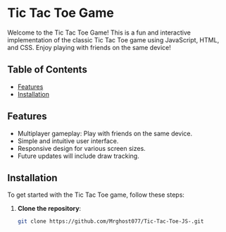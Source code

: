 # Tic Tac Toe Game

Welcome to the Tic Tac Toe Game! This is a fun and interactive implementation of the classic Tic Tac Toe game using JavaScript, HTML, and CSS. Enjoy playing with friends on the same device!

## Table of Contents

- [Features](#features)
- [Installation](#installation)


## Features

- Multiplayer gameplay: Play with friends on the same device.
- Simple and intuitive user interface.
- Responsive design for various screen sizes.
- Future updates will include draw tracking.

## Installation

To get started with the Tic Tac Toe game, follow these steps:

1. **Clone the repository**:
   ```bash
   git clone https://github.com/Mrghost077/Tic-Tac-Toe-JS-.git